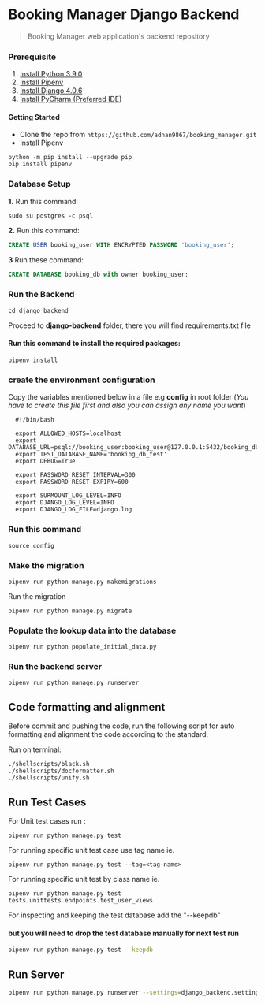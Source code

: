 # Booking Manager Django Backend

> Booking Manager web application's backend repository

### Prerequisite

1. [Install Python 3.9.0](https://www.python.org/downloads/)
2. [Install Pipenv](https://pipenv.pypa.io/en/latest/install/#installing-pipenv)
3. [Install Django 4.0.6](https://docs.djangoproject.com/en/4.0/topics/install/)
4. [Install PyCharm (Preferred IDE)](https://www.jetbrains.com/pycharm/download/)

#### Getting Started

- Clone the repo from `https://github.com/adnan9867/booking_manager.git`
- Install Pipenv

```shell
python -m pip install --upgrade pip
pip install pipenv
```

### Database Setup

**1.**
Run this command:

```shell
sudo su postgres -c psql
```

**2.**
Run this command:

```sql
CREATE USER booking_user WITH ENCRYPTED PASSWORD 'booking_user';
```

**3**
Run these command:

```sql
CREATE DATABASE booking_db with owner booking_user;
```

### Run the Backend

```shell
cd django_backend
```

Proceed to **django-backend** folder, there you will find requirements.txt file

#### Run this command to install the required packages:

```shell
pipenv install
```

### create the environment configuration

Copy the variables mentioned below in a file e.g **config** in root folder (_You have to create this file first and also you can
assign any name you want_)

```shell
  #!/bin/bash

  export ALLOWED_HOSTS=localhost
  export DATABASE_URL=psql://booking_user:booking_user@127.0.0.1:5432/booking_db
  export TEST_DATABASE_NAME='booking_db_test'
  export DEBUG=True

  export PASSWORD_RESET_INTERVAL=300
  export PASSWORD_RESET_EXPIRY=600

  export SURMOUNT_LOG_LEVEL=INFO
  export DJANGO_LOG_LEVEL=INFO
  export DJANGO_LOG_FILE=django.log
```

### Run this command

```shell
source config
```

### Make the migration

```shell
pipenv run python manage.py makemigrations
```

Run the migration

```shell
pipenv run python manage.py migrate
```

### Populate the lookup data into the database

```shell
pipenv run python populate_initial_data.py
```

### Run the backend server

```shell
pipenv run python manage.py runserver
```

## Code formatting and alignment

Before commit and pushing the code, run the following script for auto formatting and alignment the code according to the standard.

Run on terminal:

```shell
./shellscripts/black.sh
./shellscripts/docformatter.sh
./shellscripts/unify.sh
```

## Run Test Cases

For Unit test cases run :

```shell
pipenv run python manage.py test
```

For running specific unit test case use tag name ie.

```shell
pipenv run python manage.py test --tag=<tag-name>
```

For running specific unit test by class name ie.

```shell
pipenv run python manage.py test tests.unittests.endpoints.test_user_views
```

For inspecting and keeping the test database add the "--keepdb"

#### but you will need to drop the test database manually for next test run

```bash
pipenv run python manage.py test --keepdb
```

## Run Server

```bash
pipenv run python manage.py runserver --settings=django_backend.settings.test
```


